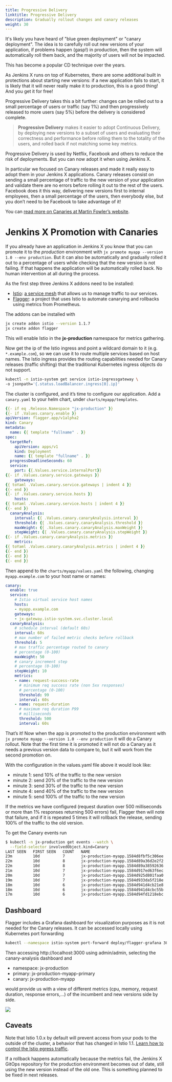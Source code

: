 ```yaml
---
title: Progressive Delivery
linktitle: Progressive Delivery
description: Gradually rollout changes and canary releases
weight: 30
---
```



It's likely you have heard of "blue green deployment" or "canary deployment". The idea is to carefully roll out new versions of your application, if problems happen (gasp!) in production, then the system will automatically roll them back, and the majority of users will not be impacted.

This has become a popular CD technique over the years.

As Jenkins X runs on top of Kubernetes, there are some additional built in protections about starting new versions: if a new application fails to start, it is likely that it will never really make it to production, this is a good thing! And you get it for free!

Progressive Delivery takes this a bit further: changes can be rolled out to a small percentage of users or traffic (say 1%) and then progressively released to more users (say 5%) before the delivery is considered complete.

> **Progressive Delivery** makes it easier to adopt Continuous Delivery, by deploying new versions to a subset of users and evaluating their correctness and performance before rolling them to the totality of the users, and rolled back if not matching some key metrics.

Progressive Delivery is used by Netflix, Facebook and others to reduce the risk of deployments. But you can now adopt it when using Jenkins X.

In particular we focused on Canary releases and made it really easy to adopt them in your Jenkins X applications. Canary releases consist on sending a small percentage of traffic to the new version of your application and validate there are no errors before rolling it out to the rest of the users. Facebook does it this way, delivering new versions first to internal employees, then a small percentage of the users, then everybody else, but you don’t need to be Facebook to take advantage of it!

You can [read more on Canaries at Martin Fowler’s website](https://martinfowler.com/bliki/CanaryRelease.html).


# Jenkins X Promotion with Canaries

If you already have an application in Jenkins X you know that you can promote it to the *production* environment with `jx promote myapp --version 1.0 --env production`. But it can also be automatically and gradually rolled it out to a percentage of users while checking that the new version is not failing. If that happens the application will be automatically rolled back. No human intervention at all during the process.

As the first step three Jenkins X addons need to be installed:

* [Istio](https://istio.io/): [a service mesh](https://istio.io/docs/concepts/what-is-istio/) that allows us to manage traffic to our services.
* [Flagger](https://github.com/weaveworks/flagger): a project that uses Istio to automate canarying and rollbacks using metrics from Prometheus.

The addons can be installed with

```sh
jx create addon istio --version 1.1.7
jx create addon flagger
```

This will enable Istio in the **jx-production** namespace for metrics gathering.

Now get the ip of the Istio ingress and point a wildcard domain to it (e.g. `*.example.com`), so we can use it to route multiple services based on host names. The Istio ingress provides the routing capabilities needed for Canary releases (traffic shifting) that the traditional Kubernetes ingress objects do not support.

```sh
kubectl -n istio-system get service istio-ingressgateway \
-o jsonpath='{.status.loadBalancer.ingress[0].ip}'
```

The cluster is configured, and it’s time to configure our application. Add a `canary.yaml` to your helm chart, under `charts/myapp/templates`.

```yaml
{{- if eq .Release.Namespace "jx-production" }}
{{- if .Values.canary.enable }}
apiVersion: flagger.app/v1alpha2
kind: Canary
metadata:
  name: {{ template "fullname" . }}
spec:
  targetRef:
    apiVersion: apps/v1
    kind: Deployment
    name: {{ template "fullname" . }}
  progressDeadlineSeconds: 60
  service:
    port: {{.Values.service.internalPort}}
{{- if .Values.canary.service.gateways }}
    gateways:
{{ toYaml .Values.canary.service.gateways | indent 4 }}
{{- end }}
{{- if .Values.canary.service.hosts }}
    hosts:
{{ toYaml .Values.canary.service.hosts | indent 4 }}
{{- end }}
  canaryAnalysis:
    interval: {{ .Values.canary.canaryAnalysis.interval }}
    threshold: {{ .Values.canary.canaryAnalysis.threshold }}
    maxWeight: {{ .Values.canary.canaryAnalysis.maxWeight }}
    stepWeight: {{ .Values.canary.canaryAnalysis.stepWeight }}
{{- if .Values.canary.canaryAnalysis.metrics }}
    metrics:
{{ toYaml .Values.canary.canaryAnalysis.metrics | indent 4 }}
{{- end }}
{{- end }}
{{- end }}
```

Then append to the `charts/myapp/values.yaml` the following, changing `myapp.example.com` to your host name or names:

```yaml
canary:
  enable: true
  service:
    # Istio virtual service host names
    hosts:
    - myapp.example.com
    gateways:
    - jx-gateway.istio-system.svc.cluster.local
  canaryAnalysis:
    # schedule interval (default 60s)
    interval: 60s
    # max number of failed metric checks before rollback
    threshold: 5
    # max traffic percentage routed to canary
    # percentage (0-100)
    maxWeight: 50
    # canary increment step
    # percentage (0-100)
    stepWeight: 10
    metrics:
    - name: request-success-rate
      # minimum req success rate (non 5xx responses)
      # percentage (0-100)
      threshold: 99
      interval: 60s
    - name: request-duration
      # maximum req duration P99
      # milliseconds
      threshold: 500
      interval: 60s
```

That’s it! Now when the app is promoted to the production environment with `jx promote myapp --version 1.0 --env production` it will do a Canary rollout. Note that the first time it is promoted it will not do a Canary as it needs a previous version data to compare to, but it will work from the second promotion on.

With the configuration in the values.yaml file above it would look like:

* minute 1: send 10% of the traffic to the new version
* minute 2: send 20% of the traffic to the new version
* minute 3: send 30% of the traffic to the new version
* minute 4: send 40% of the traffic to the new version
* minute 5: send 100% of the traffic to the new version

If the metrics we have configured (request duration over 500 milliseconds or more than 1% responses returning 500 errors) fail, Flagger then will note that failure, and if it is repeated 5 times it will rollback the release, sending 100% of the traffic to the old version.

To get the Canary events run

```sh
$ kubectl -n jx-production get events --watch \
  --field-selector involvedObject.kind=Canary
LAST SEEN   FIRST SEEN   COUNT   NAME                                                  KIND     SUBOBJECT   TYPE     REASON   SOURCE    MESSAGE
23m         10d          7       jx-production-myapp.1584d8fbf5c306ee   Canary               Normal   Synced   flagger   New revision detected! Scaling up jx-production-myapp.jx-production
22m         10d          8       jx-production-myapp.1584d89a36d2e2f2   Canary               Normal   Synced   flagger   Starting canary analysis for jx-production-myapp.jx-production
22m         10d          8       jx-production-myapp.1584d89a38592636   Canary               Normal   Synced   flagger   Advance jx-production-myapp.jx-production canary weight 10
21m         10d          7       jx-production-myapp.1584d917ed63f6ec   Canary               Normal   Synced   flagger   Advance jx-production-myapp.jx-production canary weight 20
20m         10d          7       jx-production-myapp.1584d925d801faa0   Canary               Normal   Synced   flagger   Advance jx-production-myapp.jx-production canary weight 30
19m         10d          7       jx-production-myapp.1584d933da5f218e   Canary               Normal   Synced   flagger   Advance jx-production-myapp.jx-production canary weight 40
18m         10d          6       jx-production-myapp.1584d941d4cb21e8   Canary               Normal   Synced   flagger   Advance jx-production-myapp.jx-production canary weight 50
18m         10d          6       jx-production-myapp.1584d941d4cbc55b   Canary               Normal   Synced   flagger   Copying jx-production-myapp.jx-production template spec to jx-production-myapp-primary.jx-production
17m         10d          6       jx-production-myapp.1584d94fd1218ebc   Canary               Normal   Synced   flagger   Promotion completed! Scaling down jx-production-myapp.jx-production
```

## Dashboard

Flagger includes a Grafana dashboard for visualization purposes as it is not needed for the Canary releases. It can be accessed locally using Kubernetes port forwarding

```sh
kubectl --namespace istio-system port-forward deploy/flagger-grafana 3000
```

Then accessing http://localhost:3000 using admin/admin, selecting the canary-analysis dashboard and

* namespace: jx-production
* primary: jx-production-myapp-primary
* canary: jx-production-myapp

would provide us with a view of different metrics (cpu, memory, request duration, response errors,…) of the incumbent and new versions side by side.

<img src="/images/grafana-canary-analysis.png" class="img-thumbnail">


## Caveats

Note that Istio 1.0.x by default will prevent access from your pods to the outside of the cluster, a behavior that has changed in Istio 1.1. [Learn how to control the Istio egress traffic](https://istio.io/docs/tasks/traffic-management/egress/).

If a rollback happens automatically because the metrics fail, the Jenkins X GitOps repository for the production environment becomes out of date, still using the new version instead of the old one. This is something planned to be fixed in next releases.
